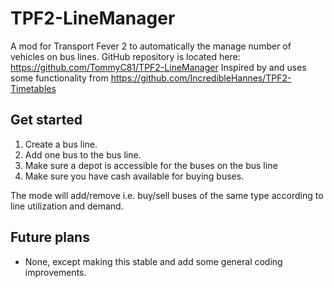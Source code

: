 # TPF2-LineManager
 A mod for Transport Fever 2 to automatically the manage number of vehicles on bus lines.
 GitHub repository is located here: https://github.com/TommyC81/TPF2-LineManager
 Inspired by and uses some functionality from https://github.com/IncredibleHannes/TPF2-Timetables
 
## Get started
 1. Create a bus line.
 2. Add one bus to the bus line.
 3. Make sure a depot is accessible for the buses on the bus line
 4. Make sure you have cash available for buying buses.

 The mode will add/remove i.e. buy/sell buses of the same type according to line utilization and demand.

## Future plans
 * None, except making this stable and add some general coding improvements.
